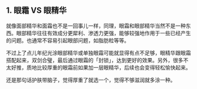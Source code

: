 ## 1. 眼霜 VS 眼精华

就像面部精华和面霜也不是一回事儿一样，同理，眼霜和眼部精华当然不是一种东西。眼部精华往往有效成分更犀利、渗透力更强，能够较强地作用于一些已经产生的问题。也通常不容易引起眼部问题，如脂肪粒等等。

不过上了点儿年纪光涂眼部精华或单独眼霜可能就显得有点不足够，眼精华跟眼霜搭配起来，双剑合璧，最后通过眼霜的「封锁」，达到更好的效果。另外，很多不太好推，质地比较厚重的眼霜前如果加一层眼精华，后续也会变得轻松愉快起来。

还是那句话护肤带脑子，觉得厚重了就选一个，觉得不够滋润就多涂一种。



